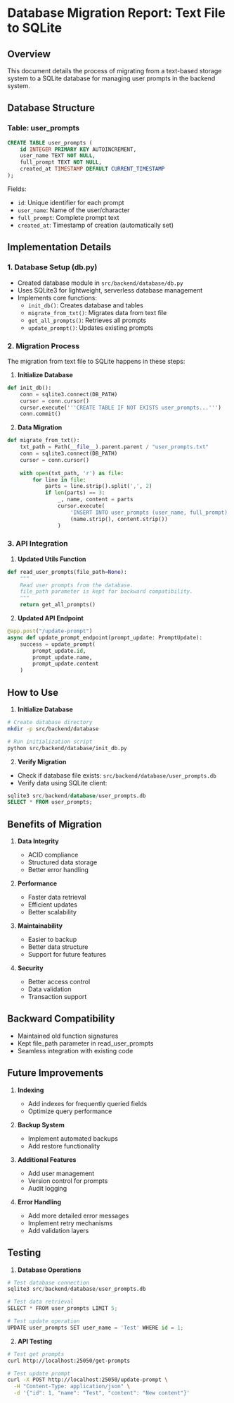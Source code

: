 # Database Migration Report: Text File to SQLite

## Overview
This document details the process of migrating from a text-based storage system to a SQLite database for managing user prompts in the backend system.

## Database Structure

### Table: user_prompts
```sql
CREATE TABLE user_prompts (
    id INTEGER PRIMARY KEY AUTOINCREMENT,
    user_name TEXT NOT NULL,
    full_prompt TEXT NOT NULL,
    created_at TIMESTAMP DEFAULT CURRENT_TIMESTAMP
);
```

Fields:
- `id`: Unique identifier for each prompt
- `user_name`: Name of the user/character
- `full_prompt`: Complete prompt text
- `created_at`: Timestamp of creation (automatically set)

## Implementation Details

### 1. Database Setup (db.py)
- Created database module in `src/backend/database/db.py`
- Uses SQLite3 for lightweight, serverless database management
- Implements core functions:
  - `init_db()`: Creates database and tables
  - `migrate_from_txt()`: Migrates data from text file
  - `get_all_prompts()`: Retrieves all prompts
  - `update_prompt()`: Updates existing prompts

### 2. Migration Process
The migration from text file to SQLite happens in these steps:

1. **Initialize Database**
```python
def init_db():
    conn = sqlite3.connect(DB_PATH)
    cursor = conn.cursor()
    cursor.execute('''CREATE TABLE IF NOT EXISTS user_prompts...''')
    conn.commit()
```

2. **Data Migration**
```python
def migrate_from_txt():
    txt_path = Path(__file__).parent.parent / "user_prompts.txt"
    conn = sqlite3.connect(DB_PATH)
    cursor = conn.cursor()
    
    with open(txt_path, 'r') as file:
        for line in file:
            parts = line.strip().split(',', 2)
            if len(parts) == 3:
                _, name, content = parts
                cursor.execute(
                    'INSERT INTO user_prompts (user_name, full_prompt) VALUES (?, ?)',
                    (name.strip(), content.strip())
                )
```

### 3. API Integration

1. **Updated Utils Function**
```python
def read_user_prompts(file_path=None):
    """
    Read user prompts from the database.
    file_path parameter is kept for backward compatibility.
    """
    return get_all_prompts()
```

2. **Updated API Endpoint**
```python
@app.post("/update-prompt")
async def update_prompt_endpoint(prompt_update: PromptUpdate):
    success = update_prompt(
        prompt_update.id,
        prompt_update.name,
        prompt_update.content
    )
```

## How to Use

1. **Initialize Database**
```bash
# Create database directory
mkdir -p src/backend/database

# Run initialization script
python src/backend/database/init_db.py
```

2. **Verify Migration**
- Check if database file exists: `src/backend/database/user_prompts.db`
- Verify data using SQLite client:
```sql
sqlite3 src/backend/database/user_prompts.db
SELECT * FROM user_prompts;
```

## Benefits of Migration

1. **Data Integrity**
   - ACID compliance
   - Structured data storage
   - Better error handling

2. **Performance**
   - Faster data retrieval
   - Efficient updates
   - Better scalability

3. **Maintainability**
   - Easier to backup
   - Better data structure
   - Support for future features

4. **Security**
   - Better access control
   - Data validation
   - Transaction support

## Backward Compatibility
- Maintained old function signatures
- Kept file_path parameter in read_user_prompts
- Seamless integration with existing code

## Future Improvements

1. **Indexing**
   - Add indexes for frequently queried fields
   - Optimize query performance

2. **Backup System**
   - Implement automated backups
   - Add restore functionality

3. **Additional Features**
   - Add user management
   - Version control for prompts
   - Audit logging

4. **Error Handling**
   - Add more detailed error messages
   - Implement retry mechanisms
   - Add validation layers

## Testing

1. **Database Operations**
```python
# Test database connection
sqlite3 src/backend/database/user_prompts.db

# Test data retrieval
SELECT * FROM user_prompts LIMIT 5;

# Test update operation
UPDATE user_prompts SET user_name = 'Test' WHERE id = 1;
```

2. **API Testing**
```bash
# Test get prompts
curl http://localhost:25050/get-prompts

# Test update prompt
curl -X POST http://localhost:25050/update-prompt \
  -H "Content-Type: application/json" \
  -d '{"id": 1, "name": "Test", "content": "New content"}'
```
